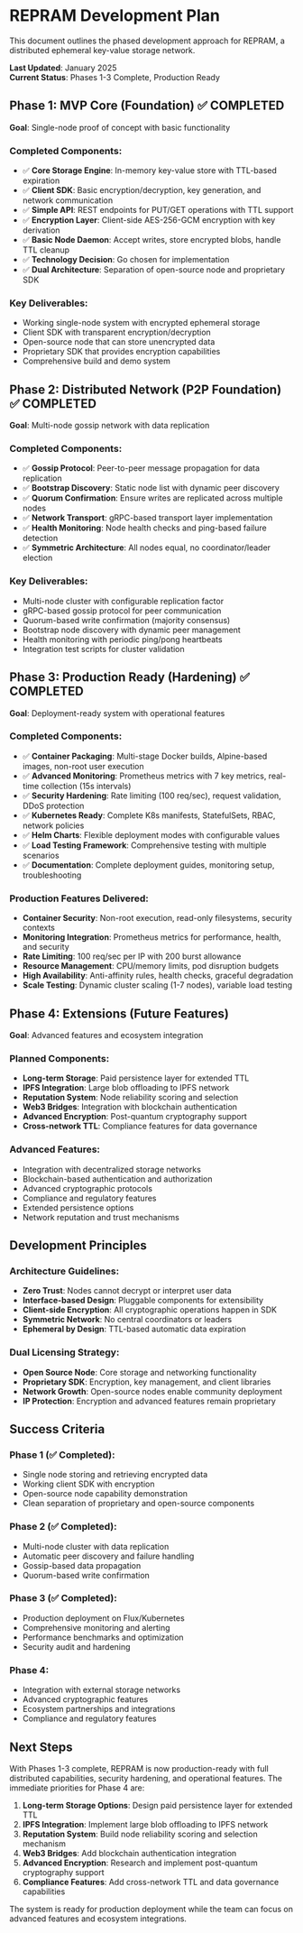 # REPRAM Development Plan

This document outlines the phased development approach for REPRAM, a distributed ephemeral key-value storage network.

**Last Updated**: January 2025  
**Current Status**: Phases 1-3 Complete, Production Ready

## Phase 1: MVP Core (Foundation) ✅ COMPLETED

**Goal**: Single-node proof of concept with basic functionality

### Completed Components:
- ✅ **Core Storage Engine**: In-memory key-value store with TTL-based expiration
- ✅ **Client SDK**: Basic encryption/decryption, key generation, and network communication
- ✅ **Simple API**: REST endpoints for PUT/GET operations with TTL support
- ✅ **Encryption Layer**: Client-side AES-256-GCM encryption with key derivation
- ✅ **Basic Node Daemon**: Accept writes, store encrypted blobs, handle TTL cleanup
- ✅ **Technology Decision**: Go chosen for implementation
- ✅ **Dual Architecture**: Separation of open-source node and proprietary SDK

### Key Deliverables:
- Working single-node system with encrypted ephemeral storage
- Client SDK with transparent encryption/decryption
- Open-source node that can store unencrypted data
- Proprietary SDK that provides encryption capabilities
- Comprehensive build and demo system

## Phase 2: Distributed Network (P2P Foundation) ✅ COMPLETED

**Goal**: Multi-node gossip network with data replication

### Completed Components:
- ✅ **Gossip Protocol**: Peer-to-peer message propagation for data replication
- ✅ **Bootstrap Discovery**: Static node list with dynamic peer discovery  
- ✅ **Quorum Confirmation**: Ensure writes are replicated across multiple nodes
- ✅ **Network Transport**: gRPC-based transport layer implementation
- ✅ **Health Monitoring**: Node health checks and ping-based failure detection
- ✅ **Symmetric Architecture**: All nodes equal, no coordinator/leader election

### Key Deliverables:
- Multi-node cluster with configurable replication factor
- gRPC-based gossip protocol for peer communication
- Quorum-based write confirmation (majority consensus)
- Bootstrap node discovery with dynamic peer management
- Health monitoring with periodic ping/pong heartbeats
- Integration test scripts for cluster validation

## Phase 3: Production Ready (Hardening) ✅ COMPLETED

**Goal**: Deployment-ready system with operational features

### Completed Components:
- ✅ **Container Packaging**: Multi-stage Docker builds, Alpine-based images, non-root user execution
- ✅ **Advanced Monitoring**: Prometheus metrics with 7 key metrics, real-time collection (15s intervals)
- ✅ **Security Hardening**: Rate limiting (100 req/sec), request validation, DDoS protection
- ✅ **Kubernetes Ready**: Complete K8s manifests, StatefulSets, RBAC, network policies
- ✅ **Helm Charts**: Flexible deployment modes with configurable values
- ✅ **Load Testing Framework**: Comprehensive testing with multiple scenarios
- ✅ **Documentation**: Complete deployment guides, monitoring setup, troubleshooting

### Production Features Delivered:
- **Container Security**: Non-root execution, read-only filesystems, security contexts
- **Monitoring Integration**: Prometheus metrics for performance, health, and security
- **Rate Limiting**: 100 req/sec per IP with 200 burst allowance
- **Resource Management**: CPU/memory limits, pod disruption budgets
- **High Availability**: Anti-affinity rules, health checks, graceful degradation
- **Scale Testing**: Dynamic cluster scaling (1-7 nodes), variable load testing

## Phase 4: Extensions (Future Features)

**Goal**: Advanced features and ecosystem integration

### Planned Components:
- **Long-term Storage**: Paid persistence layer for extended TTL
- **IPFS Integration**: Large blob offloading to IPFS network
- **Reputation System**: Node reliability scoring and selection
- **Web3 Bridges**: Integration with blockchain authentication
- **Advanced Encryption**: Post-quantum cryptography support
- **Cross-network TTL**: Compliance features for data governance

### Advanced Features:
- Integration with decentralized storage networks
- Blockchain-based authentication and authorization
- Advanced cryptographic protocols
- Compliance and regulatory features
- Extended persistence options
- Network reputation and trust mechanisms

## Development Principles

### Architecture Guidelines:
- **Zero Trust**: Nodes cannot decrypt or interpret user data
- **Interface-based Design**: Pluggable components for extensibility
- **Client-side Encryption**: All cryptographic operations happen in SDK
- **Symmetric Network**: No central coordinators or leaders
- **Ephemeral by Design**: TTL-based automatic data expiration

### Dual Licensing Strategy:
- **Open Source Node**: Core storage and networking functionality
- **Proprietary SDK**: Encryption, key management, and client libraries
- **Network Growth**: Open-source nodes enable community deployment
- **IP Protection**: Encryption and advanced features remain proprietary

## Success Criteria

### Phase 1 (✅ Completed):
- Single node storing and retrieving encrypted data
- Working client SDK with encryption
- Open-source node capability demonstration
- Clean separation of proprietary and open-source components

### Phase 2 (✅ Completed):
- Multi-node cluster with data replication
- Automatic peer discovery and failure handling
- Gossip-based data propagation
- Quorum-based write confirmation

### Phase 3 (✅ Completed):
- Production deployment on Flux/Kubernetes
- Comprehensive monitoring and alerting
- Performance benchmarks and optimization
- Security audit and hardening

### Phase 4:
- Integration with external storage networks
- Advanced cryptographic features
- Ecosystem partnerships and integrations
- Compliance and regulatory features

## Next Steps

With Phases 1-3 complete, REPRAM is now production-ready with full distributed capabilities, security hardening, and operational features. The immediate priorities for Phase 4 are:

1. **Long-term Storage Options**: Design paid persistence layer for extended TTL
2. **IPFS Integration**: Implement large blob offloading to IPFS network
3. **Reputation System**: Build node reliability scoring and selection mechanism
4. **Web3 Bridges**: Add blockchain authentication integration
5. **Advanced Encryption**: Research and implement post-quantum cryptography support
6. **Compliance Features**: Add cross-network TTL and data governance capabilities

The system is ready for production deployment while the team can focus on advanced features and ecosystem integrations.